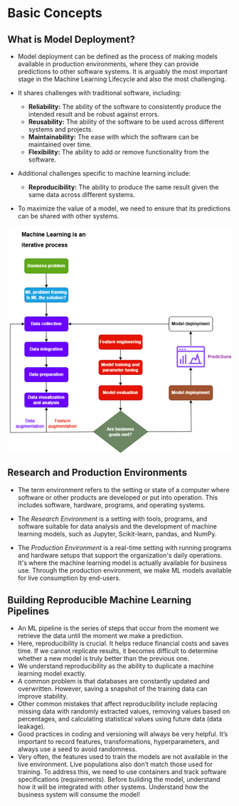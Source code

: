 # Basic Concepts

## What is Model Deployment?

* Model deployment can be defined as the process of making models available in production environments, where they can provide predictions to other software systems. It is arguably the most important stage in the Machine Learning Lifecycle and also the most challenging.

* It shares challenges with traditional software, including:
    * **Reliability:** The ability of the software to consistently produce the intended result and be robust against errors.
    * **Reusability:** The ability of the software to be used across different systems and projects.
    * **Maintainability:** The ease with which the software can be maintained over time.
    * **Flexibility:** The ability to add or remove functionality from the software.

* Additional challenges specific to machine learning include:
    * **Reproducibility:** The ability to produce the same result given the same data across different systems.

* To maximize the value of a model, we need to ensure that its predictions can be shared with other systems.

![MLOps basic cycle](/section-01-theory/mlops-diagram1.png "Machine Learning Cycle")

## Research and Production Environments

* The term environment refers to the setting or state of a computer where software or other products are developed or put into operation. This includes software, hardware, programs, and operating systems.

* The *Research Environment* is a setting with tools, programs, and software suitable for data analysis and the development of machine learning models, such as Jupyter, Scikit-learn, pandas, and NumPy.

* The *Production Environment* is a real-time setting with running programs and hardware setups that support the organization's daily operations. It's where the machine learning model is actually available for business use. Through the production environment, we make ML models available for live consumption by end-users.

## Building Reproducible Machine Learning Pipelines

* An ML pipeline is the series of steps that occur from the moment we retrieve the data until the moment we make a prediction.
* Here, reproducibility is crucial. It helps reduce financial costs and saves time. If we cannot replicate results, it becomes difficult to determine whether a new model is truly better than the previous one.
* We understand reproducibility as the ability to duplicate a machine learning model exactly.
* A common problem is that databases are constantly updated and overwritten. However, saving a snapshot of the training data can improve stability.
* Other common mistakes that affect reproducibility include replacing missing data with randomly extracted values, removing values based on percentages, and calculating statistical values using future data (data leakage).
* Good practices in coding and versioning will always be very helpful. It’s important to record features, transformations, hyperparameters, and always use a seed to avoid randomness.
* Very often, the features used to train the models are not available in the live environment. Live populations also don’t match those used for training. To address this, we need to use containers and track software specifications (requirements). Before building the model, understand how it will be integrated with other systems. Understand how the business system will consume the model!